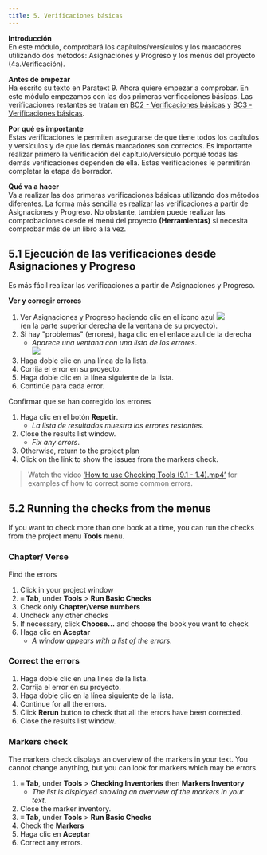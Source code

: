 ```yaml
---
title: 5. Verificaciones básicas
---
```


**Introducción**  
En este módulo, comprobará los capítulos/versículos y los marcadores utilizando dos métodos: Asignaciones y Progreso y los menús del proyecto (4a.Verificación).

**Antes de empezar**  
Ha escrito su texto en Paratext 9. Ahora quiere empezar a comprobar. En este módulo empezamos con las dos primeras verificaciones básicas. Las verificaciones restantes se tratan en [BC2 - Verificaciones básicas](../03-Stage-2/12.BC2.md) y [BC3 - Verificaciones básicas](../04-Stage-3/19.BC3.md).

**Por qué es importante**  
Estas verificaciones le permiten asegurarse de que tiene todos los capítulos y versículos y de que los demás marcadores son correctos. Es importante realizar primero la verificación del capítulo/versículo porqué todas las demás verificaciones dependen de ella. Estas verificaciones le permitirán completar la etapa de borrador.

**Qué va a hacer**  
Va a realizar las dos primeras verificaciones básicas utilizando dos métodos diferentes. La forma más sencilla es realizar las verificaciones a partir de Asignaciones y Progreso. No obstante, también puede realizar las comprobaciones desde el menú del proyecto **(Herramientas)** si necesita comprobar más de un libro a la vez.

#####

## 5.1 Ejecución de las verificaciones desde Asignaciones y Progreso
Es más fácil realizar las verificaciones a partir de Asignaciones y Progreso.

**Ver y corregir errores**
1.  Ver Asignaciones y Progreso haciendo clic en el icono azul ![](../media/4b0b6eb237606727f105a01beffe64c2.png)  
   (en la parte superior derecha de la ventana de su proyecto).
1.  Si hay "problemas" (errores), haga clic en el enlace azul de la derecha
    -  *Aparece una ventana con una lista de los errores*.  
      ![](../media/9b0bc6de6491c34d3e3dea878411ac11.png)
1.  Haga doble clic en una línea de la lista.
1.  Corrija el error en su proyecto.
1.  Haga doble clic en la línea siguiente de la lista.
1.  Continúe para cada error.

Confirmar que se han corregido los errores
1.  Haga clic en el botón **Repetir**.
     - *La lista de resultados muestra los errores restantes*.
2.  Close the results list window.
     - *Fix any errors*.
3.  Otherwise, return to the project plan
4.  Click on the link to show the issues from the markers check.

> Watch the video [‘How to use Checking Tools (9.1 - 1.4).mp4’](https://vimeo.com/461361122) for examples of how to correct some common errors.

## 5.2 Running the checks from the menus
If you want to check more than one book at a time, you can run the checks from the project menu **Tools** menu.

### Chapter/ Verse
Find the errors
1.  Click in your project window
1.  **≡ Tab**, under **Tools** \> **Run Basic Checks**
1.  Check only **Chapter/verse numbers**
1.  Uncheck any other checks
1.  If necessary, click **Choose…** and choose the book you want to check
1.  Haga clic en **Aceptar**
     -  *A window appears with a list of the errors.*


### Correct the errors
1.  Haga doble clic en una línea de la lista.
1.  Corrija el error en su proyecto.
1.  Haga doble clic en la línea siguiente de la lista.
1.  Continue for all the errors.
1.  Click **Rerun** button to check that all the errors have been corrected.
1.  Close the results list window.  
#####

### Markers check
The markers check displays an overview of the markers in your text. You cannot change anything, but you can look for markers which may be errors.
1.  **≡ Tab**, under **Tools** \> **Checking Inventories** then **Markers Inventory**
     -  *The list is displayed showing an overview of the markers in your text*.
2.  Close the marker inventory.
3.  **≡ Tab**, under **Tools** \> **Run Basic Checks**
4.  Check the **Markers**
5.  Haga clic en **Aceptar**
6.  Correct any errors.
